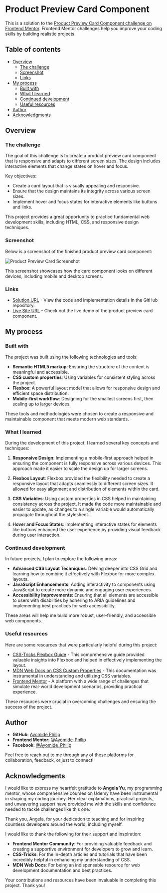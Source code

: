 # Product Preview Card Component

This is a solution to the [Product Preview Card Component challenge on Frontend Mentor](https://www.frontendmentor.io). Frontend Mentor challenges help you improve your coding skills by building realistic projects.

## Table of contents

- [Overview](#overview)
  - [The challenge](#the-challenge)
  - [Screenshot](#screenshot)
  - [Links](#links)
- [My process](#my-process)
  - [Built with](#built-with)
  - [What I learned](#what-i-learned)
  - [Continued development](#continued-development)
  - [Useful resources](#useful-resources)
- [Author](#author)
- [Acknowledgments](#acknowledgments)

## Overview

### The challenge

The goal of this challenge is to create a product preview card component that is responsive and adapts to different screen sizes. The design includes interactive elements that change states on hover and focus.

Key objectives:
- Create a card layout that is visually appealing and responsive.
- Ensure that the design maintains its integrity across various screen sizes.
- Implement hover and focus states for interactive elements like buttons and links.

This project provides a great opportunity to practice fundamental web development skills, including HTML, CSS, and responsive design techniques.

### Screenshot

Below is a screenshot of the finished product preview card component:

![Product Preview Card Screenshot](./screenshot.png)

This screenshot showcases how the card component looks on different devices, including mobile and desktop screens.

### Links

- [Solution URL](https://github.com/Ayomide-Philip/product-preview-card-component-main) - View the code and implementation details in the GitHub repository.
- [Live Site URL](https://ayomide-philip.github.io/product-preview-card-component-main/) - Check out the live demo of the product preview card component.

## My process

### Built with

The project was built using the following technologies and tools:

- **Semantic HTML5 markup**: Ensuring the structure of the content is meaningful and accessible.
- **CSS custom properties**: Using variables for consistent styling across the project.
- **Flexbox**: A powerful layout model that allows for responsive design and efficient space distribution.
- **Mobile-first workflow**: Designing for the smallest screens first, then scaling up to larger devices.

These tools and methodologies were chosen to create a responsive and maintainable component that meets modern web standards.

### What I learned

During the development of this project, I learned several key concepts and techniques:

1. **Responsive Design**: Implementing a mobile-first approach helped in ensuring the component is fully responsive across various devices. This approach made it easier to scale the design up for larger screens.

2. **Flexbox Layout**: Flexbox provided the flexibility needed to create a responsive layout that adapts seamlessly to different screen sizes. It allowed for easy alignment and distribution of elements within the card.

3. **CSS Variables**: Using custom properties in CSS helped in maintaining consistency across the project. It made the code more maintainable and easier to update, as changes to a single variable would automatically propagate throughout the stylesheet.

4. **Hover and Focus States**: Implementing interactive states for elements like buttons enhanced the user experience by providing visual feedback during user interaction.

### Continued development

In future projects, I plan to explore the following areas:

- **Advanced CSS Layout Techniques**: Delving deeper into CSS Grid and learning how to combine it effectively with Flexbox for more complex layouts.
- **JavaScript Enhancements**: Adding interactivity to components using JavaScript to create more dynamic and engaging user experiences.
- **Accessibility Improvements**: Ensuring that all elements are accessible to users with disabilities by adhering to ARIA guidelines and implementing best practices for web accessibility.

These areas will help me build more robust, user-friendly, and accessible web components.

### Useful resources

Here are some resources that were particularly helpful during this project:

- [CSS-Tricks Flexbox Guide](https://css-tricks.com/snippets/css/a-guide-to-flexbox/) - This comprehensive guide provided valuable insights into Flexbox and helped in effectively implementing the layout.
- [MDN Web Docs on CSS Custom Properties](https://developer.mozilla.org/en-US/docs/Web/CSS/Using_CSS_custom_properties) - This documentation was instrumental in understanding and utilizing CSS variables.
- [Frontend Mentor](https://www.frontendmentor.io) - A platform with a wide range of challenges that simulate real-world development scenarios, providing practical experience.

These resources were crucial in overcoming challenges and ensuring the success of the project.

## Author

- **GitHub**: [Ayomide Philip](https://github.com/Ayomide-Philip)
- **Frontend Mentor**: [@Ayomide-Philip](https://www.frontendmentor.io/profile/Ayomide-Philip)
- **Facebook**: [@Ayomide_Philip](https://facebook.com/ayo.areo.90)

Feel free to reach out to me through any of these platforms for collaboration, feedback, or just to connect!

## Acknowledgments

I would like to express my heartfelt gratitude to **Angela Yu**, my programming mentor, whose comprehensive courses on Udemy have been instrumental in shaping my coding journey. Her clear explanations, practical projects, and unwavering support have provided me with the skills and confidence needed to tackle challenges like this one.

Thank you, Angela, for your dedication to teaching and for inspiring countless developers around the world, including myself.

I would like to thank the following for their support and inspiration:

- **Frontend Mentor Community**: For providing valuable feedback and creating a supportive environment for developers to grow and learn.
- **CSS-Tricks**: For the in-depth articles and tutorials that have been incredibly helpful in enhancing my understanding of CSS.
- **MDN Web Docs**: For being an indispensable resource for web development documentation and best practices.

Your contributions and resources have been invaluable in completing this project. Thank you!
